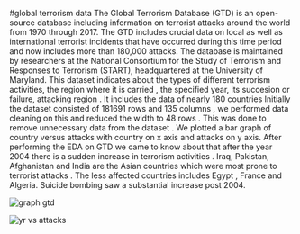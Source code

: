#global terrorism data
The Global Terrorism Database (GTD) is an open-source database including information on terrorist attacks around the world from 1970 through 2017. The GTD includes crucial data on local  as well as international terrorist incidents that have occurred during this time period and now includes more than 180,000 attacks. The database is maintained by researchers at the National Consortium for the Study of Terrorism and Responses to Terrorism (START), headquartered at the University of Maryland.
This dataset indicates about the types of  different terrorism activities, the region where it is carried , the specified year,
its succesion or failure, attacking region .
It includes the data of nearly 180 countries 
Initially the dataset consisted of 181691 rows and 135 columns , we performed data cleaning on this and reduced the width to 48 rows . This was done to remove unnecessary data from the dataset .
We plotted a bar graph of country versus attacks with country on x axis and attacks on y axis.
After performing the EDA on GTD we came to know about that after the year 2004 there is a sudden increase in terrorism activities . Iraq, Pakistan, Afghanistan and India are the  Asian countries which were most prone to terrorist attacks .
The less affected countries includes Egypt , France and Algeria.
Suicide bombing saw a substantial increase post 2004.

![graph gtd](https://github.com/Wasique00/prodigy_task_02/assets/143739626/fe12e9ae-ea7a-4082-8d97-5f6e76900d90)




![yr vs attacks](https://github.com/Wasique00/prodigy_task_02/assets/143739626/81e92293-7d2f-42d4-8a1a-213919f6e55b)

